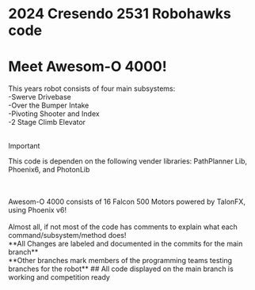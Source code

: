 # 2024 Cresendo 2531 Robohawks code </br>
# Meet Awesom-O 4000! </br>

This years robot consists of four main subsystems:
<br>    -Swerve Drivebase
<br>    -Over the Bumper Intake
<br>    -Pivoting Shooter and Index
<br>    -2 Stage Climb Elevator
<br>
<br>

> [!IMPORTANT]
> This code is dependen on the following vender libraries:
> PathPlanner Lib,
> Phoenix6,
> and PhotonLib
<br>    
<br> Awesom-O 4000 consists of 16 Falcon 500 Motors powered by TalonFX, using Phoenix v6!
<br>
<br> Almost all, if not most of the code has comments to explain what each command/subsystem/method does!
<br>**All Changes are labeled and documented in the commits for the main branch**
<br>**Other branches mark members of the programming teams testing branches for the robot**
## All code displayed on the main branch is working and competition ready
